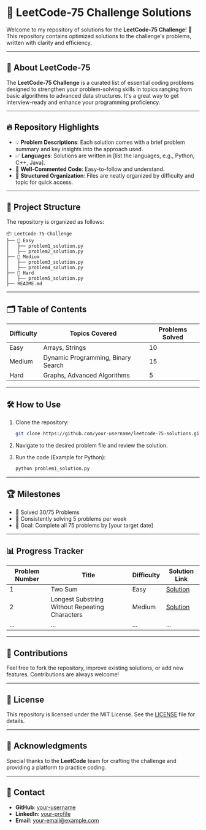 
# 🧩 LeetCode-75 Challenge Solutions

Welcome to my repository of solutions for the **LeetCode-75 Challenge**! 🚀  
This repository contains optimized solutions to the challenge's problems, written with clarity and efficiency.

---

## 📌 **About LeetCode-75**
The **LeetCode-75 Challenge** is a curated list of essential coding problems designed to strengthen your problem-solving skills in topics ranging from basic algorithms to advanced data structures. It's a great way to get interview-ready and enhance your programming proficiency.

---

## 🔥 **Repository Highlights**
- 💡 **Problem Descriptions**: Each solution comes with a brief problem summary and key insights into the approach used.
- ✅ **Languages**: Solutions are written in [list the languages, e.g., Python, C++, Java].
- 🚀 **Well-Commented Code**: Easy-to-follow and understand.
- 📂 **Structured Organization**: Files are neatly organized by difficulty and topic for quick access.

---

## 📂 **Project Structure**
The repository is organized as follows:

```plaintext
📦 LeetCode-75-Challenge
├── 📁 Easy
│   ├── problem1_solution.py
│   ├── problem2_solution.py
├── 📁 Medium
│   ├── problem3_solution.py
│   ├── problem4_solution.py
├── 📁 Hard
│   ├── problem5_solution.py
├── README.md
```

---

## 🗂️ **Table of Contents**
| Difficulty | Topics Covered                           | Problems Solved |
|------------|------------------------------------------|-----------------|
| Easy       | Arrays, Strings                         | 10              |
| Medium     | Dynamic Programming, Binary Search      | 15              |
| Hard       | Graphs, Advanced Algorithms             | 5               |

---

## 🛠️ **How to Use**
1. Clone the repository:
   ```bash
   git clone https://github.com/your-username/leetcode-75-solutions.git
   ```
2. Navigate to the desired problem file and review the solution.

3. Run the code (Example for Python):
   ```bash
   python problem1_solution.py
   ```

---

## 🏆 **Milestones**
- 🎯 Solved 30/75 Problems
- 📅 Consistently solving 5 problems per week
- 💪 Goal: Complete all 75 problems by [your target date]

---

## 📊 **Progress Tracker**
| Problem Number | Title                               | Difficulty | Solution Link                 |
|----------------|-------------------------------------|------------|-------------------------------|
| 1              | Two Sum                            | Easy       | [Solution](./Easy/problem1_solution.py) |
| 2              | Longest Substring Without Repeating Characters | Medium | [Solution](./Medium/problem2_solution.py) |
| ...            | ...                                 | ...        | ...                           |

---

## 🤝 **Contributions**
Feel free to fork the repository, improve existing solutions, or add new features. Contributions are always welcome!

---

## 📜 **License**
This repository is licensed under the MIT License. See the [LICENSE](./LICENSE) file for details.

---

## 🙏 **Acknowledgments**
Special thanks to the **LeetCode** team for crafting the challenge and providing a platform to practice coding.

---

## 📝 **Contact**
- **GitHub**: [your-username](https://github.com/your-username)  
- **LinkedIn**: [your-profile](https://linkedin.com/in/your-profile)  
- **Email**: your-email@example.com  
